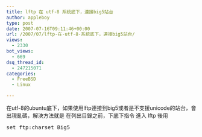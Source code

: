 ```yaml
---
title: lftp 在 utf-8 系統底下，連接big5站台
author: appleboy
type: post
date: 2007-07-16T09:11:46+00:00
url: /2007/07/lftp-在-utf-8-系統底下，連接big5站台/
views:
  - 2330
bot_views:
  - 669
dsq_thread_id:
  - 247215071
categories:
  - FreeBSD
  - Linux

---
```

在utf-8的ubuntu底下，如果使用lftp連接到big5或者是不支援unicode的站台，會出現亂碼，解決方法就是 在列出目錄之前，下底下指令 進入 lftp 後用 

<pre class="brush: bash; title: ; notranslate" title="">set ftp:charset Big5
</pre>